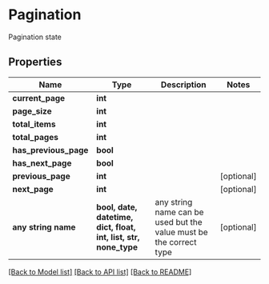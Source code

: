 # Pagination

Pagination state

## Properties
Name | Type | Description | Notes
------------ | ------------- | ------------- | -------------
**current_page** | **int** |  | 
**page_size** | **int** |  | 
**total_items** | **int** |  | 
**total_pages** | **int** |  | 
**has_previous_page** | **bool** |  | 
**has_next_page** | **bool** |  | 
**previous_page** | **int** |  | [optional] 
**next_page** | **int** |  | [optional] 
**any string name** | **bool, date, datetime, dict, float, int, list, str, none_type** | any string name can be used but the value must be the correct type | [optional]

[[Back to Model list]](../README.md#documentation-for-models) [[Back to API list]](../README.md#documentation-for-api-endpoints) [[Back to README]](../README.md)


